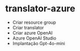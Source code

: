 # translator-azure
- Criar resource group
- Criar translator
- Criar azure OpenAI
- Azure OpenAI Studio
- Implantação Gpt-4o-mini

